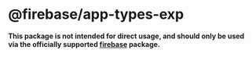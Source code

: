 # @firebase/app-types-exp

**This package is not intended for direct usage, and should only be used via the officially supported [firebase](https://www.npmjs.com/package/firebase) package.**
